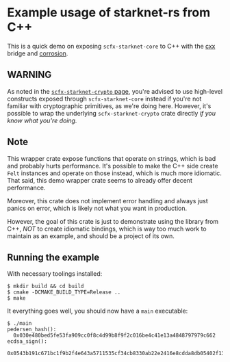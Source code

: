 # Example usage of starknet-rs from C++

This is a quick demo on exposing `scfx-starknet-core` to C++ with the [cxx](https://github.com/dtolnay/cxx) bridge and [corrosion](https://github.com/corrosion-rs/corrosion).

## **WARNING**

As noted in the [`scfx-starknet-crypto` page](../../scfx-starknet-crypto/), you're advised to use high-level constructs exposed through `scfx-starknet-core` instead if you're not familiar with cryptographic primitives, as we're doing here. However, it's possible to wrap the underlying `scfx-starknet-crypto` crate directly _if you know what you're doing._

## Note

This wrapper crate expose functions that operate on strings, which is bad and probably hurts performance. It's possible to make the C++ side create `Felt` instances and operate on those instead, which is much more idiomatic. That said, this demo wrapper crate seems to already offer decent performance.

Moreover, this crate does not implement error handling and always just panics on error, which is likely not what you want in production.

However, the goal of this crate is just to demonstrate using the library from C++, _NOT_ to create idiomatic bindings, which is way too much work to maintain as an example, and should be a project of its own.

## Running the example

With necessary toolings installed:

```console
$ mkdir build && cd build
$ cmake -DCMAKE_BUILD_TYPE=Release ..
$ make
```

It everything goes well, you should now have a `main` executable:

```console
$ ./main
pedersen_hash():
  0x030e480bed5fe53fa909cc0f8c4d99b8f9f2c016be4c41e13a4848797979c662
ecdsa_sign():
  0x0543b191c671bc1f9b2f4e643a5711535cf34cb8330ab22e2416e8cdda8db05402f139920a75d2209e972b1bf82dc72e4c1edb8355fdbae7b4910ea7c32e70e2
```
